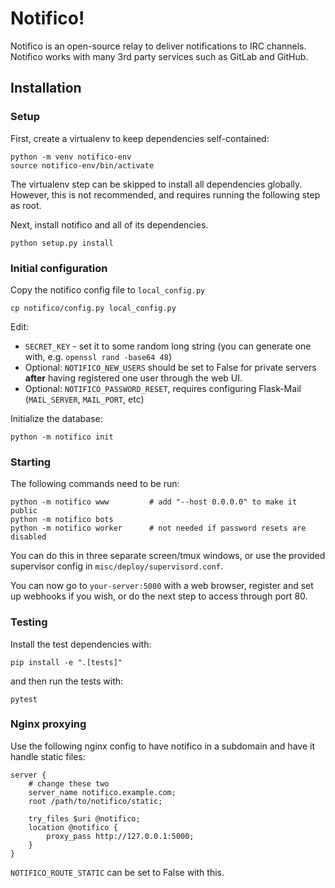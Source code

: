 # Notifico!

Notifico is an open-source relay to deliver notifications to IRC channels.
Notifico works with many 3rd party services such as GitLab and GitHub.

## Installation

### Setup

First, create a virtualenv to keep dependencies self-contained:

    python -m venv notifico-env
    source notifico-env/bin/activate

The virtualenv step can be skipped to install all dependencies globally.
However, this is not recommended, and requires running the following step as
root.

Next, install notifico and all of its dependencies.

    python setup.py install

### Initial configuration

Copy the notifico config file to `local_config.py`

    cp notifico/config.py local_config.py

Edit:

* `SECRET_KEY` - set it to some random long string (you can generate one with,
  e.g. `openssl rand -base64 48`)
* Optional: `NOTIFICO_NEW_USERS` should be set to False for private servers
  **after** having registered one user through the web UI.
* Optional: `NOTIFICO_PASSWORD_RESET`, requires configuring Flask-Mail
  (`MAIL_SERVER`, `MAIL_PORT`, etc)

Initialize the database:

    python -m notifico init

### Starting

The following commands need to be run:

    python -m notifico www         # add "--host 0.0.0.0" to make it public
    python -m notifico bots
    python -m notifico worker      # not needed if password resets are disabled

You can do this in three separate screen/tmux windows, or use the provided
supervisor config in `misc/deploy/supervisord.conf`.

You can now go to `your-server:5000` with a web browser, register and set up
webhooks if you wish, or do the next step to access through port 80.

### Testing

Install the test dependencies with:

    pip install -e ".[tests]"

and then run the tests with:

    pytest

### Nginx proxying

Use the following nginx config to have notifico in a subdomain and have it
handle static files:

    server {
        # change these two
        server_name notifico.example.com;
        root /path/to/notifico/static;

        try_files $uri @notifico;
        location @notifico {
            proxy_pass http://127.0.0.1:5000;
        }
    }

`NOTIFICO_ROUTE_STATIC` can be set to False with this.
